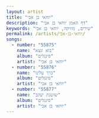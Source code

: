 ```yaml
---
layout: artist
title: "יוחאי בן אבי"
description: "דף האמן יוחאי בן אבי"
keywords: "שירים, מוזיקה, יוחאי בן אבי"
permalink: /artists/יוחאי-בן-אבי/
songs:
  - number: "55875"
    name: "בוא ונצא"
    album: "סינגלים"
    artist: "יוחאי בן אבי"
  - number: "55876"
    name: "ברך עלינו"
    album: "סינגלים"
    artist: "יוחאי בן אבי"
  - number: "55877"
    name: "שושנת יעקב"
    album: "סינגלים"
    artist: "יוחאי בן אבי"
---
```

